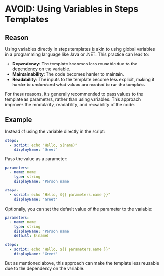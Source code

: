 # AVOID: Using Variables in Steps Templates

<!-- ## Reason

Using variables in the middle of a steps template should be avoided as it
creates a dependency on that same variable. It's somehow similar to using global
variables in a programming language like Java, which can make the template less
reusable and harder to maintain.

For that reason it's generally recommended to pass values to the template as
parameters, rather than using variables. Using parameters can also make the
inputs to the template more explicit. i.e. it's easier to understand what values
are needed to run the template. -->

## Reason

Using variables directly in steps templates is akin to using global variables in
a programming language like Java or .NET. This practice can lead to:

- **Dependency**: The template becomes less reusable due to the dependency on
the variable.
- **Maintainability**: The code becomes harder to maintain.
- **Readability**: The inputs to the template become less explicit, making it
harder to understand what values are needed to run the template.

For these reasons, it's generally recommended to pass values to the template as
parameters, rather than using variables. This approach improves the modularity,
readability, and reusability of the code.

## Example

Instead of using the variable directly in the script:

```yaml
steps:
  - script: echo "Hello, $(name)"
    displayName: 'Greet'
```

Pass the value as a parameter:

```yaml
parameters:
  - name: name
    type: string
    displayName: 'Person name'

steps:
  - script: echo "Hello, ${{ parameters.name }}"
    displayName: 'Greet'
```

Optionally, you can set the default value of the parameter to the variable:

```yaml
parameters:
  - name: name
    type: string
    displayName: 'Person name'
    default: $(name)

steps:
  - script: echo "Hello, ${{ parameters.name }}"
    displayName: 'Greet'
```

But as mentioned above, this approach can make the template less reusable due to
the dependency on the variable.

